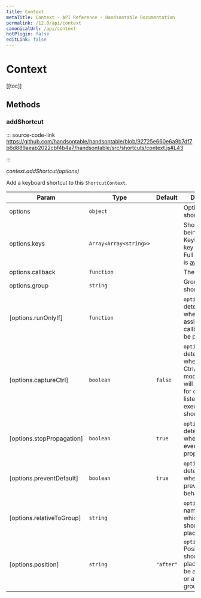 ```yaml
---
title: Context
metaTitle: Context - API Reference - Handsontable Documentation
permalink: /12.0/api/context
canonicalUrl: /api/context
hotPlugin: false
editLink: false
---
```


# Context

[[toc]]
## Methods

### addShortcut
  
::: source-code-link https://github.com/handsontable/handsontable/blob/92725e660e6a9b7df7b6d889aeab2022cbf4b4a7/handsontable/src/shortcuts/context.js#L43

:::

_context.addShortcut(options)_

Add a keyboard shortcut to this `ShortcutContext`.


| Param | Type | Default | Description |
| --- | --- | --- | --- |
| options | `object` |  | Options for shortcut's keys. |
| options.keys | `Array<Array<string>>` |  | Shortcut's keys being KeyboardEvent's key properties. Full list of values is [available here](https://developer.mozilla.org/en-US/docs/Web/API/KeyboardEvent/key). |
| options.callback | `function` |  | The callback. |
| options.group | `string` |  | Group for shortcut. |
| [options.runOnlyIf] | `function` |  | `optional` Option determines whether assigned callback should be performed. |
| [options.captureCtrl] | `boolean` | <code>false</code> | `optional` Option determines whether the Ctrl/Meta modifier keys will be                                              blocked for other listeners while executing this shortcut action. |
| [options.stopPropagation] | `boolean` | <code>true</code> | `optional` Option determines whether to stop event's propagation. |
| [options.preventDefault] | `boolean` | <code>true</code> | `optional` Option determines whether to prevent default behavior. |
| [options.relativeToGroup] | `string` |  | `optional` Group name, relative which the shortcut is placed. |
| [options.position] | `string` | <code>"after"</code> | `optional` Position where shortcut is placed. It may be added before or after another group. |


